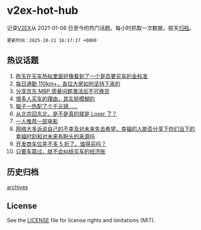 # v2ex-hot-hub

 记录[V2EX](https://www.v2ex.com/)从 2021-01-06 日至今的热门话题。每小时抓取一次数据，按天[归档](archives)。

`更新时间：2025-10-21 16:17:17 +0800`

## 热议话题

1. [昨天在买车热帖里面好像看到了一个是否要买车的金标准](https://www.v2ex.com/t/1167190)
1. [每日通勤 110km+，各位大佬如何坚持下来的](https://www.v2ex.com/t/1167102)
1. [分享京东 MBP 质量问题激活后不可换货](https://www.v2ex.com/t/1167264)
1. [很多人买车的理由，其实挺模糊的](https://www.v2ex.com/t/1167215)
1. [脑子一热配了个千元镜……](https://www.v2ex.com/t/1167188)
1. [从北京回东北，是不是真的就是 Loser 了？](https://www.v2ex.com/t/1167224)
1. [一人推荐一部电影](https://www.v2ex.com/t/1167104)
1. [网络大多诉说自己的不幸及对未来失去希望，幸福的人能否分享下你们当下的幸福时刻和对未来有盼头的来源吗](https://www.v2ex.com/t/1167185)
1. [开发商车位差不多 5 折了，值得买吗？](https://www.v2ex.com/t/1167262)
1. [只要车震过，就不会纠结买车的经济账](https://www.v2ex.com/t/1167291)

## 历史归档

[archives](archives)

## License

See the [LICENSE](LICENSE) file for license rights and limitations (MIT).

